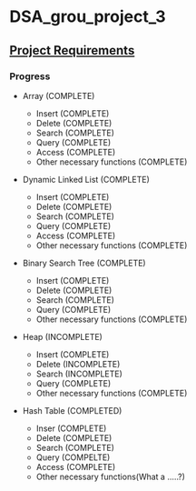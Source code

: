 # DSA_grou_project_3

## [Project Requirements](https://moodle.ms.sapientia.ro/pluginfile.php/20482/mod_resource/content/3/Projekt3.pdf)

### Progress
- Array (COMPLETE)
  - Insert (COMPLETE)
  - Delete (COMPLETE)
  - Search (COMPLETE)
  - Query (COMPLETE)
  - Access (COMPLETE)
  - Other necessary functions  (COMPLETE)

- Dynamic Linked List (COMPLETE)
  - Insert  (COMPLETE)
  - Delete (COMPLETE)
  - Search (COMPLETE)
  - Query (COMPLETE)
  - Access (COMPLETE)
  - Other necessary functions (COMPLETE)

- Binary Search Tree (COMPLETE)
  - Insert (COMPLETE)
  - Delete (COMPLETE)
  - Search (COMPLETE)
  - Query (COMPLETE)
  - Other necessary functions (COMPLETE)

- Heap (INCOMPLETE)
  - Insert (COMPLETE)
  - Delete (INCOMPLETE)
  - Search (INCOMPLETE)
  - Query (COMPLETE)
  - Other necessary functions (COMPLETE)

- Hash Table (COMPLETED)
  - Inser (COMPLETE) 
  - Delete (COMPLETE) 
  - Search (COMPLETE)
  - Query (COMPELTE)
  - Access (COMPLETE)
  - Other necessary functions(What a .....?)
